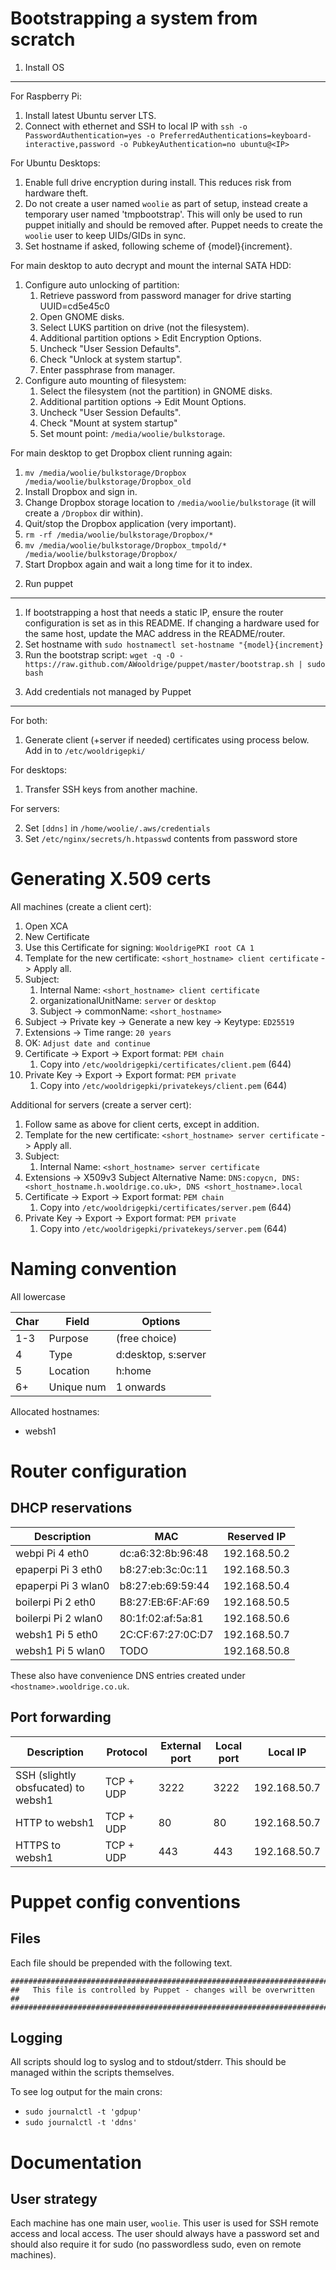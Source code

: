 Bootstrapping a system from scratch
===================================

1) Install OS
-------------
For Raspberry Pi:

 1. Install latest Ubuntu server LTS.
 2. Connect with ethernet and SSH to local IP with `ssh -o
    PasswordAuthentication=yes -o
    PreferredAuthentications=keyboard-interactive,password -o
    PubkeyAuthentication=no ubuntu@<IP>`

For Ubuntu Desktops:

 1. Enable full drive encryption during install. This reduces risk from
    hardware theft.
 2. Do not create a user named `woolie` as part of setup, instead create a
    temporary user named 'tmpbootstrap'. This will only be used to run puppet
    initially and should be removed after. Puppet needs to create the `woolie`
    user to keep UIDs/GIDs in sync.
 3. Set hostname if asked, following scheme of {model}{increment}.


For main desktop to auto decrypt and mount the internal SATA HDD:

 1. Configure auto unlocking of partition:
     1. Retrieve password from password manager for drive starting UUID=cd5e45c0
     2. Open GNOME disks.
     3. Select LUKS partition on drive (not the filesystem).
     4. Additional partition options > Edit Encryption Options.
     5. Uncheck "User Session Defaults".
     6. Check "Unlock at system startup".
     7. Enter passphrase from manager.
 2. Configure auto mounting of filesystem:
     1. Select the filesystem (not the partition) in GNOME disks.
     2. Additional partition options -> Edit Mount Options.
     3. Uncheck "User Session Defaults".
     4. Check "Mount at system startup"
     5. Set mount point: `/media/woolie/bulkstorage`.

For main desktop to get Dropbox client running again:

 1. `mv /media/woolie/bulkstorage/Dropbox /media/woolie/bulkstorage/Dropbox_old`
 2. Install Dropbox and sign in.
 3. Change Dropbox storage location to `/media/woolie/bulkstorage` (it will create a `/Dropbox` dir within).
 4. Quit/stop the Dropbox application (very important).
 5. `rm -rf /media/woolie/bulkstorage/Dropbox/*`
 6. `mv /media/woolie/bulkstorage/Dropbox_tmpold/* /media/woolie/bulkstorage/Dropbox/`
 7. Start Dropbox again and wait a long time for it to index.



2) Run puppet
-------------

 1. If bootstrapping a host that needs a static IP, ensure the router
    configuration is set as in this README. If changing a hardware used for the
    same host, update the MAC address in the README/router.
 2. Set hostname with `sudo hostnamectl set-hostname "{model}{increment}`
 3. Run the bootstrap script: `wget -q -O - https://raw.github.com/AWooldrige/puppet/master/bootstrap.sh | sudo bash`


3) Add credentials not managed by Puppet
----------------------------------------
For both:

 1. Generate client (+server if needed) certificates using process below. Add
    in to `/etc/wooldrigepki/`

For desktops:

 1. Transfer SSH keys from another machine.

For servers:

 2. Set `[ddns]` in `/home/woolie/.aws/credentials`
 3. Set `/etc/nginx/secrets/h.htpasswd` contents from password store


Generating X.509 certs
======================

All machines (create a client cert):

1. Open XCA
2. New Certificate
3. Use this Certificate for signing: `WooldrigePKI root CA 1`
4. Template for the new certificate: `<short_hostname> client certificate` ->
   Apply all.
5. Subject:
    1. Internal Name: `<short_hostname> client certificate`
    2. organizationalUnitName: `server` or `desktop`
    3. Subject -> commonName: `<short_hostname>`
6. Subject -> Private key -> Generate a new key -> Keytype: `ED25519`
7. Extensions -> Time range: `20 years`
8. OK: `Adjust date and continue`
9. Certificate -> Export -> Export format: `PEM chain`
    1. Copy into `/etc/wooldrigepki/certificates/client.pem` (644)
10. Private Key -> Export -> Export format: `PEM private`
    1. Copy into `/etc/wooldrigepki/privatekeys/client.pem` (644)

Additional for servers (create a server cert):

1. Follow same as above for client certs, except in addition.
2. Template for the new certificate: `<short_hostname> server certificate` ->
   Apply all.
3. Subject:
    1. Internal Name: `<short_hostname> server certificate`
4. Extensions -> X509v3 Subject Alternative Name: `DNS:copycn,
   DNS:<short_hostname.h.wooldrige.co.uk>, DNS <short_hostname>.local`
9. Certificate -> Export -> Export format: `PEM chain`
    1. Copy into `/etc/wooldrigepki/certificates/server.pem` (644)
10. Private Key -> Export -> Export format: `PEM private`
    1. Copy into `/etc/wooldrigepki/privatekeys/server.pem` (644)


Naming convention
=================

All lowercase

| Char | Field | Options |
| ---- | ----- | ------- |
| 1-3  | Purpose | (free choice) |
| 4    | Type | d:desktop, s:server |
| 5    | Location | h:home |
| 6+   | Unique num | 1 onwards |


Allocated hostnames:

 * websh1



Router configuration
====================

DHCP reservations
-----------------

| Description | MAC | Reserved IP |
| ----------- | --- | ----------- |
| webpi Pi 4 eth0 | dc:a6:32:8b:96:48 | 192.168.50.2 |
| epaperpi Pi 3 eth0 | b8:27:eb:3c:0c:11 | 192.168.50.3 |
| epaperpi Pi 3 wlan0 | b8:27:eb:69:59:44 | 192.168.50.4 |
| boilerpi Pi 2 eth0 | B8:27:EB:6F:AF:69 | 192.168.50.5 |
| boilerpi Pi 2 wlan0 | 80:1f:02:af:5a:81 | 192.168.50.6 |
| websh1 Pi 5 eth0 | 2C:CF:67:27:0C:D7 | 192.168.50.7 |
| websh1 Pi 5 wlan0 | TODO | 192.168.50.8 |

These also have convenience DNS entries created under
`<hostname>.wooldrige.co.uk`.


Port forwarding
---------------

| Description | Protocol | External port | Local port | Local IP |
| ----------- | -------- | ------------- | ---------- | -------- |
| SSH (slightly obsfucated) to websh1 | TCP + UDP | 3222 | 3222 | 192.168.50.7 |
| HTTP to websh1 | TCP + UDP | 80 | 80 | 192.168.50.7 |
| HTTPS to websh1 | TCP + UDP | 443 | 443 | 192.168.50.7 |


Puppet config conventions
=========================

Files
------------------------------
Each file should be prepended with the following text.

    #########################################################################
    ##   This file is controlled by Puppet - changes will be overwritten   ##
    #########################################################################

Logging
------------------------------
All scripts should log to syslog and to stdout/stderr. This should be managed
within the scripts themselves.

To see log output for the main crons:

 * `sudo journalctl -t 'gdpup'`
 * `sudo journalctl -t 'ddns'`


Documentation
==============================

User strategy
------------------------------
Each machine has one main user, `woolie`. This user is used for SSH remote
access and local access. The user should always have a password set and should
also require it for sudo (no passwordless sudo, even on remote machines).

